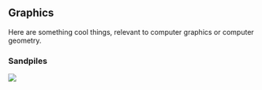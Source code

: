 ## Graphics

Here are something cool things, relevant to computer graphics or computer geometry.

### Sandpiles
![](./gifs/sand_piles.gif)
